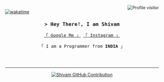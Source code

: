 

<a href="https://komarev.com/ghpvc/?username=Sd-Shiivam">
  <img align="right" src="https://komarev.com/ghpvc/?username=Sd-Shiivam&label=Visitors&color=0e75b6&style=flat" alt="Profile visitor" />
</a>


[![wakatime](https://wakatime.com/badge/user/eebb3dd8-d9b2-40de-9b88-6fd6cac99dbc.svg)](https://wakatime.com/@eebb3dd8-d9b2-40de-9b88-6fd6cac99dbc)

<!-- Intro  -->
<h3 align="center">
        <samp>&gt; Hey There!, I am
                <b>Shivam</b>
        </samp>
</h3>


<p align="center"> 
  <samp>
    <a _target="blank" href="https://www.google.com/search?q=Sd-Shiivam+Shivam-Singh"  >「 Google Me 」</a>  <a _target="blank" href="https://www.instagram.com/sd_shiivam/"  >「 Instagram 」</a> 
    <br>
    <br>
    「 I am a Programmer from <b> INDIA </b> 」
    <br>
    <br>
  </samp>
</p>

<br/>
<hr/>

<p align="center">
  <a href="https://github.com/alsiam">
    <img src="https://github-profile-summary-cards.vercel.app/api/cards/profile-details?username=Sd-Shiivam&theme=radical" alt="Shivam GitHub Contribution"/>
  </a>
</p>
